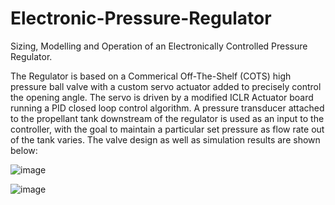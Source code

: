 # Electronic-Pressure-Regulator
Sizing, Modelling and Operation of an Electronically Controlled Pressure Regulator.

The Regulator is based on a Commerical Off-The-Shelf (COTS) high pressure ball valve with a custom servo actuator added to precisely control the opening angle. The servo is driven by a modified ICLR Actuator board running a PID closed loop control algorithm. A pressure transducer attached to the propellant tank downstream of the regulator is used as an input to the controller, with the goal to maintain a particular set pressure as flow rate out of the tank varies. The valve design as well as simulation results are shown below:

![image](https://github.com/icl-rocketry/Electronic-Pressure-Regulator/assets/87128082/311527d4-3d86-4679-b8a1-99bfff1bf82c)

![image](https://github.com/icl-rocketry/Electronic-Pressure-Regulator/assets/87128082/7ce9cd62-6af2-4a54-99e9-5586099c13f2)
